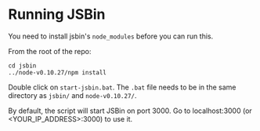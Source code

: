 # Running JSBin

You need to install jsbin's ``node_modules`` before you can run this.

From the root of the repo:

```
cd jsbin
../node-v0.10.27/npm install
```

Double click on ``start-jsbin.bat``. The ``.bat`` file needs to be in the same directory as ``jsbin/`` and ``node-v0.10.27/``.

By default, the script will start JSBin on port 3000. Go to localhost:3000 (or <YOUR_IP_ADDRESS>:3000) to use it.